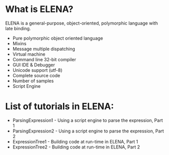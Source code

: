 # What is ELENA?

ELENA is a general-purpose, object-oriented, polymorphic language with late binding.
  - Pure polymorphic object oriented language
  - Mixins
  - Message multiple dispatching
  - Virtual machine
  - Command line 32-bit compiler
  - GUI IDE & Debugger
  - Unicode support (utf-8)
  - Complete source code
  - Number of samples
  - Script Engine

# List of tutorials in ELENA:

* ParsingExpression1 - Using a script engine to parse the expression, Part 1
* ParsingExpression2 - Using a script engine to parse the expression, Part 2
* ExpressionTree1 - Building code at run-time in ELENA, Part 1
* ExpressionTree2 - Building code at run-time in ELENA, Part 2

